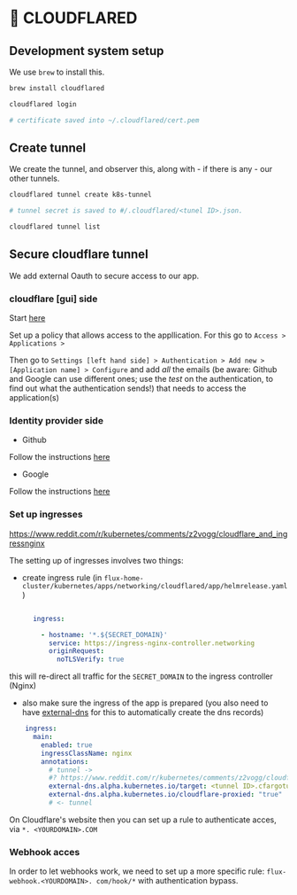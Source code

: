 # 🚀 CLOUDFLARED

## Development system setup

We use `brew` to install this.

```sh
brew install cloudflared

cloudflared login

# certificate saved into ~/.cloudflared/cert.pem
```

## Create tunnel

We create the tunnel, and observer this, along with - if there is any - our other tunnels.

```sh
cloudflared tunnel create k8s-tunnel

# tunnel secret is saved to #/.cloudflared/<tunel ID>.json.

cloudflared tunnel list
```

## Secure cloudflare tunnel

We add external Oauth to secure access to our app.

### cloudflare [gui] side

Start [here](https://one.dash.cloudflare.com/1443fe12026b33d56dcc26a9deed0667/home)

Set up a policy that allows access to the appllication. For this go to `Access > Applications >`

Then go to `Settings [left hand side] > Authentication > Add new > [Application name] > Configure` and add *all* the emails
(be aware: Github and Google can use different ones; use the *test* on the authentication, to find out what the authentication sends!) that needs to access the application(s)

### Identity provider side

- Github

Follow the instructions [here](https://one.dash.cloudflare.com/1443fe12026b33d56dcc26a9deed0667/settings/authentication/idp/add/github)

- Google

Follow the instructions [here](https://one.dash.cloudflare.com/1443fe12026b33d56dcc26a9deed0667/settings/authentication/idp/add/google)

### Set up ingresses

<https://www.reddit.com/r/kubernetes/comments/z2vogg/cloudflare_and_ingressnginx>

The setting up of ingresses involves two things:

- create ingress rule (in `flux-home-cluster/kubernetes/apps/networking/cloudflared/app/helmrelease.yaml`)

```yaml

      ingress:

        - hostname: '*.${SECRET_DOMAIN}'
          service: https://ingress-nginx-controller.networking
          originRequest:
            noTLSVerify: true
```

this will re-direct all traffic for the `SECRET_DOMAIN` to the ingress controller (Nginx)

- also make sure the ingress of the app is prepared (you also need to have [external-dns](https://github.com/kubernetes-sigs/external-dns) for this to automatically create the dns records)

```yaml
    ingress:
      main:
        enabled: true
        ingressClassName: nginx
        annotations:
          # tunnel ->
          #? https://www.reddit.com/r/kubernetes/comments/z2vogg/cloudflare_and_ingressnginx/
          external-dns.alpha.kubernetes.io/target: <tunnel ID>.cfargotunnel.com
          external-dns.alpha.kubernetes.io/cloudflare-proxied: "true"
          # <- tunnel
```

On Cloudflare's website then you can set up a rule to authenticate acces, via `*. <YOURDOMAIN>.COM`

### Webhook acces

In order to let webhooks work, we need to set up a more specific rule:
`flux-webhook.<YOURDOMAIN>. com/hook/*` with authentication bypass.
